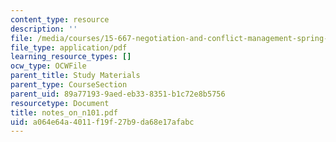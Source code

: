 ```yaml
---
content_type: resource
description: ''
file: /media/courses/15-667-negotiation-and-conflict-management-spring-2001/a064e64a4011f19f27b9da68e17afabc_notes_on_n101.pdf
file_type: application/pdf
learning_resource_types: []
ocw_type: OCWFile
parent_title: Study Materials
parent_type: CourseSection
parent_uid: 89a77193-9aed-eb33-8351-b1c72e8b5756
resourcetype: Document
title: notes_on_n101.pdf
uid: a064e64a-4011-f19f-27b9-da68e17afabc
---
```


